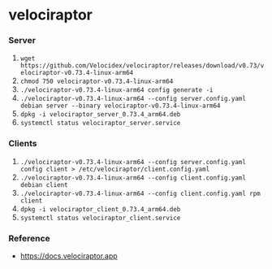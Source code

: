 # velociraptor

### Server

1. ```wget https://github.com/Velocidex/velociraptor/releases/download/v0.73/velociraptor-v0.73.4-linux-arm64```
2. ```chmod 750 velociraptor-v0.73.4-linux-arm64```
3. ```./velociraptor-v0.73.4-linux-arm64 config generate -i```
4. ```./velociraptor-v0.73.4-linux-arm64 --config server.config.yaml debian server --binary velociraptor-v0.73.4-linux-arm64```
5. ```dpkg -i velociraptor_server_0.73.4_arm64.deb```
6. ```systemctl status velociraptor_server.service```

### Clients

1. ```./velociraptor-v0.73.4-linux-arm64 --config server.config.yaml config client > /etc/velociraptor/client.config.yaml```
2. ```./velociraptor-v0.73.4-linux-arm64 --config client.config.yaml debian client```
3. ```./velociraptor-v0.73.4-linux-arm64 --config client.config.yaml rpm client```
4. ```dpkg -i velociraptor_client_0.73.4_arm64.deb```
5. ```systemctl status velociraptor_client.service```

### Reference

- https://docs.velociraptor.app

